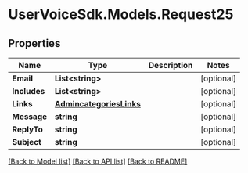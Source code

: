 # UserVoiceSdk.Models.Request25
## Properties

Name | Type | Description | Notes
------------ | ------------- | ------------- | -------------
**Email** | **List&lt;string&gt;** |  | [optional] 
**Includes** | **List&lt;string&gt;** |  | [optional] 
**Links** | [**AdmincategoriesLinks**](AdmincategoriesLinks.md) |  | [optional] 
**Message** | **string** |  | [optional] 
**ReplyTo** | **string** |  | [optional] 
**Subject** | **string** |  | [optional] 

[[Back to Model list]](../README.md#documentation-for-models) [[Back to API list]](../README.md#documentation-for-api-endpoints) [[Back to README]](../README.md)

